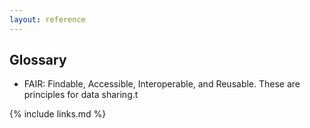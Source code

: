 ```yaml
---
layout: reference
---
```


## Glossary

- FAIR: Findable, Accessible, Interoperable, and Reusable. These are principles for data sharing.t

{% include links.md %}
